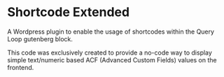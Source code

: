 # Shortcode Extended

A Wordpress plugin to enable the usage of shortcodes within the Query Loop gutenberg block.

This code was exclusively created to provide a no-code way to display simple text/numeric based ACF (Advanced Custom Fields) values on the frontend.
